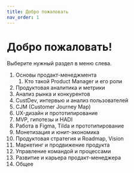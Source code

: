 ```yaml
---
title: Добро пожаловать
nav_order: 1
---
```


# Добро пожаловать!

Выберите нужный раздел в меню слева.
1) Основы продакт-менеджмента
	1) Кто такой Product Manager и его роли
2) Продуктовая аналитика и метрики
3) Анализ рынка и конкурентов
4) CustDev, интервью и анализ пользователей
5) CJM (Customer Journey Map)
6) UX-дизайн и прототипирование
7) MVP, гипотезы и HADI
8) Работа в Figma, Tilda и прототипирование
9) Монетизация и юнит-экономика
10) Продуктовая стратегия и Roadmap, Vision
11) Маркетинг и продвижение продукта
12) Управление командой и процессами
13) Развитие и карьера продакт-менеджера
14) Общее